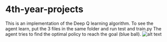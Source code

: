 # 4th-year-projects

This is an implementation of the Deep Q learning algorithm.
To see the agent learn, put the 3 files in the same folder and run test and train.py
The agent tries to find the optimal policy to reach the goal (blue ball).
![alt text]()
